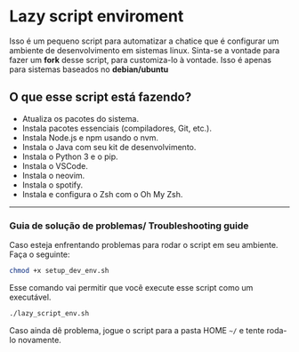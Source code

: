 # Lazy script enviroment

Isso é um pequeno script para automatizar a chatice que é configurar um ambiente de desenvolvimento em sistemas linux. Sinta-se a vontade para fazer um **fork** desse script, para customiza-lo à vontade. Isso é apenas para sistemas baseados no **debian/ubuntu** 

## O que esse script está fazendo?

- Atualiza os pacotes do sistema.
- Instala pacotes essenciais (compiladores, Git, etc.).
- Instala Node.js e npm usando o nvm.
- Instala o Java com seu kit de desenvolvimento.
- Instala o Python 3 e o pip.
- Instala o VSCode.
- Instala o neovim.
- Instala o spotify.
- Instala e configura o Zsh com o Oh My Zsh.

<hr>

### Guia de solução de problemas/ Troubleshooting guide

Caso esteja enfrentando problemas para rodar o script em seu ambiente. Faça o seguinte:

```bash
chmod +x setup_dev_env.sh
```

Esse comando vai permitir que você execute esse script como um executável.

```bash
./lazy_script_env.sh
```
Caso ainda dê problema, jogue o script para a pasta HOME `~/` e tente roda-lo novamente.
